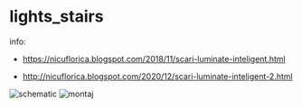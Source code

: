 # lights_stairs

info: 

- https://nicuflorica.blogspot.com/2018/11/scari-luminate-inteligent.html

- http://nicuflorica.blogspot.com/2020/12/scari-luminate-inteligent-2.html

![schematic](https://1.bp.blogspot.com/-naHaZXIockc/W9x-MNk09tI/AAAAAAAAX-M/ySIJdiwWYqcgdHf5jIQYx3JdNENN3XwBACLcBGAs/s1600/Iluminat%2Btrepte.bmp)
![montaj](https://3.bp.blogspot.com/-oPKjaeMPbD0/W9yBdPK4fTI/AAAAAAAAX-4/GppNocknppYABeJj7sIPQPj3rsw8e4w1wCLcBGAs/s1600/4.jpg)

